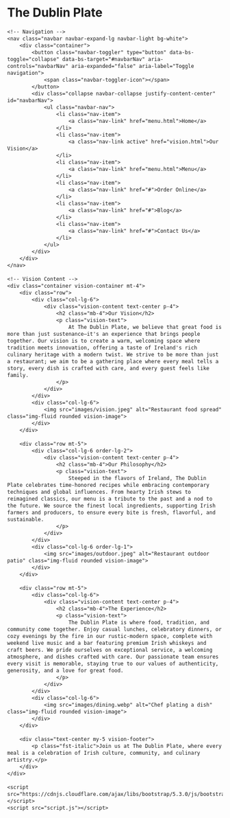 <!DOCTYPE html>
<html lang="en">
<head>
    <meta charset="UTF-8">
    <meta name="viewport" content="width=device-width, initial-scale=1.0">
    <title>Our Vision - The Dublin Plate</title>
    <link href="https://cdnjs.cloudflare.com/ajax/libs/bootstrap/5.3.0/css/bootstrap.min.css" rel="stylesheet">
    <link href="https://cdnjs.cloudflare.com/ajax/libs/font-awesome/6.4.0/css/all.min.css" rel="stylesheet">
    <link rel="stylesheet" href="styles.css">
</head>
<body>
    <!-- Restaurant Name Header -->
    <h1 class="main-title">The Dublin Plate</h1>
    
    <!-- Navigation -->
    <nav class="navbar navbar-expand-lg navbar-light bg-white">
        <div class="container">
            <button class="navbar-toggler" type="button" data-bs-toggle="collapse" data-bs-target="#navbarNav" aria-controls="navbarNav" aria-expanded="false" aria-label="Toggle navigation">
                <span class="navbar-toggler-icon"></span>
            </button>
            <div class="collapse navbar-collapse justify-content-center" id="navbarNav">
                <ul class="navbar-nav">
                    <li class="nav-item">
                        <a class="nav-link" href="menu.html">Home</a>
                    </li>
                    <li class="nav-item">
                        <a class="nav-link active" href="vision.html">Our Vision</a>
                    </li>
                    <li class="nav-item">
                        <a class="nav-link" href="menu.html">Menu</a>
                    </li>
                    <li class="nav-item">
                        <a class="nav-link" href="#">Order Online</a>
                    </li>
                    <li class="nav-item">
                        <a class="nav-link" href="#">Blog</a>
                    </li>
                    <li class="nav-item">
                        <a class="nav-link" href="#">Contact Us</a>
                    </li>
                </ul>
            </div>
        </div>
    </nav>

    <!-- Vision Content -->
    <div class="container vision-container mt-4">
        <div class="row">
            <div class="col-lg-6">
                <div class="vision-content text-center p-4">
                    <h2 class="mb-4">Our Vision</h2>
                    <p class="vision-text">
                        At The Dublin Plate, we believe that great food is more than just sustenance—it's an experience that brings people together. Our vision is to create a warm, welcoming space where tradition meets innovation, offering a taste of Ireland's rich culinary heritage with a modern twist. We strive to be more than just a restaurant; we aim to be a gathering place where every meal tells a story, every dish is crafted with care, and every guest feels like family.
                    </p>
                </div>
            </div>
            <div class="col-lg-6">
                <img src="images/vision.jpeg" alt="Restaurant food spread" class="img-fluid rounded vision-image">
            </div>
        </div>

        <div class="row mt-5">
            <div class="col-lg-6 order-lg-2">
                <div class="vision-content text-center p-4">
                    <h2 class="mb-4">Our Philosophy</h2>
                    <p class="vision-text">
                        Steeped in the flavors of Ireland, The Dublin Plate celebrates time-honored recipes while embracing contemporary techniques and global influences. From hearty Irish stews to reimagined classics, our menu is a tribute to the past and a nod to the future. We source the finest local ingredients, supporting Irish farmers and producers, to ensure every bite is fresh, flavorful, and sustainable.
                    </p>
                </div>
            </div>
            <div class="col-lg-6 order-lg-1">
                <img src="images/outdoor.jpeg" alt="Restaurant outdoor patio" class="img-fluid rounded vision-image">
            </div>
        </div>

        <div class="row mt-5">
            <div class="col-lg-6">
                <div class="vision-content text-center p-4">
                    <h2 class="mb-4">The Experience</h2>
                    <p class="vision-text">
                        The Dublin Plate is where food, tradition, and community come together. Enjoy casual lunches, celebratory dinners, or cozy evenings by the fire in our rustic-modern space, complete with weekend live music and a bar featuring premium Irish whiskeys and craft beers. We pride ourselves on exceptional service, a welcoming atmosphere, and dishes crafted with care. Our passionate team ensures every visit is memorable, staying true to our values of authenticity, generosity, and a love for great food.
                    </p>
                </div>
            </div>
            <div class="col-lg-6">
                <img src="images/dining.webp" alt="Chef plating a dish" class="img-fluid rounded vision-image">
            </div>
        </div>

        <div class="text-center my-5 vision-footer">
            <p class="fst-italic">Join us at The Dublin Plate, where every meal is a celebration of Irish culture, community, and culinary artistry.</p>
        </div>
    </div>

    <script src="https://cdnjs.cloudflare.com/ajax/libs/bootstrap/5.3.0/js/bootstrap.bundle.min.js"></script>
    <script src="script.js"></script>
</body>
</html>
